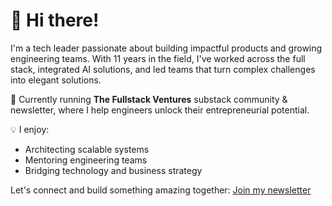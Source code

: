 # 👋 Hi there!

I'm a tech leader passionate about building impactful products and growing engineering teams. With 11 years in the field, I've worked across the full stack, integrated AI solutions, and led teams that turn complex challenges into elegant solutions.

🚀 Currently running **The Fullstack Ventures** substack community & newsletter, where I help engineers unlock their entrepreneurial potential.

💡 I enjoy:
- Architecting scalable systems
- Mentoring engineering teams
- Bridging technology and business strategy

Let's connect and build something amazing together: [Join my newsletter](https://fullstackventures.substack.com/)
<!---
thevishnupradeep/thevishnupradeep is a ✨ special ✨ repository because its `README.md` (this file) appears on your GitHub profile.
You can click the Preview link to take a look at your changes.
--->
